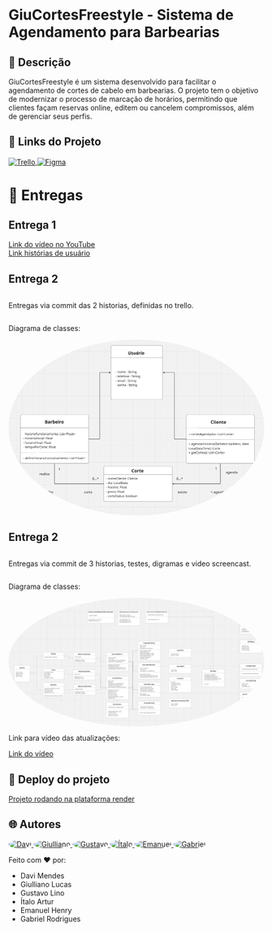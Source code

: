 # **GiuCortesFreestyle - Sistema de Agendamento para Barbearias**

## 📌 Descrição
GiuCortesFreestyle é um sistema desenvolvido para facilitar o agendamento de cortes de cabelo em barbearias. 
O projeto tem o objetivo de modernizar o processo de marcação de horários, permitindo que clientes façam reservas online, 
editem ou cancelem compromissos, além de gerenciar seus perfis.

## 🔗 Links do Projeto
<div style="display: inline_block">
 <a href="https://trello.com/invite/b/67db31973176211a647f7134/ATTI70be2f70dd5fde3bf304746c8d65367a25D5ED40/trabalho-programacao-orientada-a-objeto-barbearia">
  <img align="center" alt="Trello" heigth="30" width="40" src="https://cdn.jsdelivr.net/gh/devicons/devicon@latest/icons/trello/trello-original.svg">
 </a>

 <a href="https://www.figma.com/design/eUPMeF3Suui8iQ5W0dQsY4/JaVaCortando?node-id=0-1&t=rCHhRQjuv40g83jF-1">
  <img align="center" alt="Figma" heigth="30" width="40" src="https://cdn.jsdelivr.net/gh/devicons/devicon@latest/icons/figma/figma-original.svg">
 </a>
</div>


<h1>📃 Entregas</h1>
<h2>Entrega 1</h2>
<div style="display: flex; flex-direction: column;">
  <a href="https://youtu.be/8Q1tQ8D2EZQ?si=sDhOYCMUrof_788Q">Link do vídeo no YouTube</a>
  <a href="https://trello.com/invite/b/67db31973176211a647f7134/ATTI70be2f70dd5fde3bf304746c8d65367a25D5ED40/trabalho-programacao-orientada-a-objeto-barbearia">Link histórias de usuário</a>
</div>

<h2>Entrega 2</h2>
<div style="display: flex; flex-direction: column;">
  <p>Entregas via commit das 2 historias, definidas no trello.</p>
  <p>Diagrama de classes: </p>
  <img style="border-radius: 50%" src="./diagrama.png" width="1000px;" alt="Davi"/>
</div>

<h2>Entrega 2</h2>
<div style="display: flex; flex-direction: column;">
  <p>Entregas via commit de 3 historias, testes, digramas e video screencast.</p>
  <p>Diagrama de classes: </p>
  <img style="border-radius: 50%" src="./DiagramaAtualizadoEntrega3.png" width="1000px;" alt="Davi"/>
 <p>Link para vídeo das atualizações: </p>
 <a href="https://youtu.be/7tUJrM01ImM">Link do vídeo</a>
</div>

<h2>🚀 Deploy do projeto</h2>
<div style="display: flex; flex-direction: column;">
 <a href="https://front-projeto-poo.onrender.com/">Projeto rodando na plataforma render</a>
</div>

## 🌐 Autores
<a href="https://github.com/DavidaMendes">
 <img style="border-radius: 50%" src="https://avatars.githubusercontent.com/u/166074227?v=4" width="100px;" alt="Davi"/>
</a>
<a href="https://github.com/giulms">
 <img style="border-radius: 50%" src="https://avatars.githubusercontent.com/u/163376922?v=4" width="100px;" alt="Giulliano"/>
</a>
<a href="https://github.com/GustavoLino728">
 <img style="border-radius: 50%" src="https://avatars.githubusercontent.com/u/161669997?v=4" width="100px;" alt="Gustavo"/>
</a>
<a href="https://github.com/ItaloVasconcelos05">
 <img style="border-radius: 50%" src="https://avatars.githubusercontent.com/u/163598100?v=4" width="100px;" alt="Ítalo"/>
</a>
<a href="https://github.com/henryzera">
 <img style="border-radius: 50%" src="https://avatars.githubusercontent.com/u/171767864?v=4" width="100px;" alt="Emanuel"/>
</a>
<a href="https://github.com/brittola">
 <img style="border-radius: 50%" src="https://avatars.githubusercontent.com/u/99913525?v=4" width="100px;" alt="Gabriel"/>
</a>


Feito com ❤️ por:
- Davi Mendes
- Giulliano Lucas
- Gustavo Lino
- Ítalo Artur
- Emanuel Henry
- Gabriel Rodrigues

